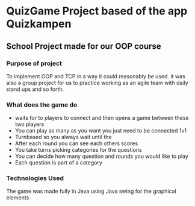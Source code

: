 # QuizGame Project based of the app Quizkampen

## School Project made for our OOP course

### Purpose of project
To implement OOP and TCP in a way it could reasonably be used.
it was also a group project for us to practice working as an agile team with daily stand ups and so forth.

### What does the game do
* waits for to players to connect and then opens a game between these two players
* You can play as many as you want you just need to be connected 1v1
* Turnbased so you always wait until the 
* After each round you can see each others scores
* You take turns picking categories for the questions
* You can decide how many question and rounds you would like to play
* Each question is part of a category

### Technologies Used
The game was made fully in Java using Java swing for the graphical elements
